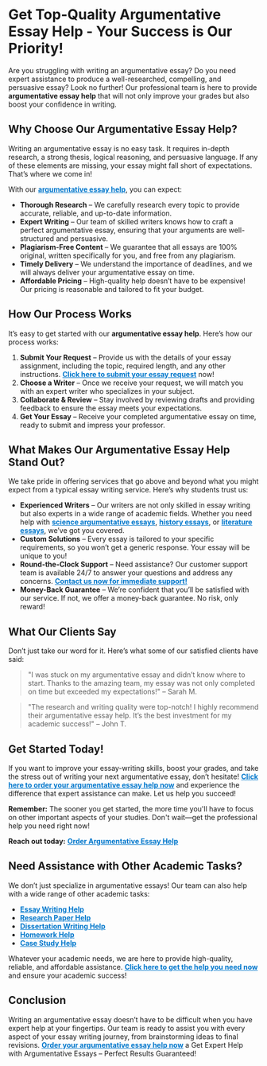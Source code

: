 <h1>Get Top-Quality Argumentative Essay Help - Your Success is Our Priority!</h1>

<p>Are you struggling with writing an argumentative essay? Do you need expert assistance to produce a well-researched, compelling, and persuasive essay? Look no further! Our professional team is here to provide <strong>argumentative essay help</strong> that will not only improve your grades but also boost your confidence in writing.</p>

<h2>Why Choose Our Argumentative Essay Help?</h2>

<p>Writing an argumentative essay is no easy task. It requires in-depth research, a strong thesis, logical reasoning, and persuasive language. If any of these elements are missing, your essay might fall short of expectations. That’s where we come in!</p>

<p>With our <a href="https://tinyurl.com/topessay?keyword=argumentative+essay+help" style="font-weight: bold; color: #0077cc;">argumentative essay help</a>, you can expect:</p>

<ul>
    <li><strong>Thorough Research</strong> – We carefully research every topic to provide accurate, reliable, and up-to-date information.</li>
    <li><strong>Expert Writing</strong> – Our team of skilled writers knows how to craft a perfect argumentative essay, ensuring that your arguments are well-structured and persuasive.</li>
    <li><strong>Plagiarism-Free Content</strong> – We guarantee that all essays are 100% original, written specifically for you, and free from any plagiarism.</li>
    <li><strong>Timely Delivery</strong> – We understand the importance of deadlines, and we will always deliver your argumentative essay on time.</li>
    <li><strong>Affordable Pricing</strong> – High-quality help doesn’t have to be expensive! Our pricing is reasonable and tailored to fit your budget.</li>
</ul>

<h2>How Our Process Works</h2>

<p>It’s easy to get started with our <strong>argumentative essay help</strong>. Here’s how our process works:</p>

<ol>
    <li><strong>Submit Your Request</strong> – Provide us with the details of your essay assignment, including the topic, required length, and any other instructions. <a href="https://tinyurl.com/topessay?keyword=argumentative+essay+help" style="font-weight: bold; color: #0077cc;">Click here to submit your essay request</a> now!</li>
    <li><strong>Choose a Writer</strong> – Once we receive your request, we will match you with an expert writer who specializes in your subject.</li>
    <li><strong>Collaborate & Review</strong> – Stay involved by reviewing drafts and providing feedback to ensure the essay meets your expectations.</li>
    <li><strong>Get Your Essay</strong> – Receive your completed argumentative essay on time, ready to submit and impress your professor.</li>
</ol>

<h2>What Makes Our Argumentative Essay Help Stand Out?</h2>

<p>We take pride in offering services that go above and beyond what you might expect from a typical essay writing service. Here’s why students trust us:</p>

<ul>
    <li><strong>Experienced Writers</strong> – Our writers are not only skilled in essay writing but also experts in a wide range of academic fields. Whether you need help with <a href="https://tinyurl.com/topessay?keyword=argumentative+essay+help" style="font-weight: bold; color: #0077cc;">science argumentative essays</a>, <a href="https://tinyurl.com/topessay?keyword=argumentative+essay+help" style="font-weight: bold; color: #0077cc;">history essays</a>, or <a href="https://tinyurl.com/topessay?keyword=argumentative+essay+help" style="font-weight: bold; color: #0077cc;">literature essays</a>, we’ve got you covered.</li>
    <li><strong>Custom Solutions</strong> – Every essay is tailored to your specific requirements, so you won’t get a generic response. Your essay will be unique to you!</li>
    <li><strong>Round-the-Clock Support</strong> – Need assistance? Our customer support team is available 24/7 to answer your questions and address any concerns. <a href="https://tinyurl.com/topessay?keyword=argumentative+essay+help" style="font-weight: bold; color: #0077cc;">Contact us now for immediate support!</a></li>
    <li><strong>Money-Back Guarantee</strong> – We’re confident that you’ll be satisfied with our service. If not, we offer a money-back guarantee. No risk, only reward!</li>
</ul>

<h2>What Our Clients Say</h2>

<p>Don’t just take our word for it. Here’s what some of our satisfied clients have said:</p>

<blockquote>
    <p>"I was stuck on my argumentative essay and didn’t know where to start. Thanks to the amazing team, my essay was not only completed on time but exceeded my expectations!" – Sarah M.</p>
</blockquote>

<blockquote>
    <p>"The research and writing quality were top-notch! I highly recommend their argumentative essay help. It’s the best investment for my academic success!" – John T.</p>
</blockquote>

<h2>Get Started Today!</h2>

<p>If you want to improve your essay-writing skills, boost your grades, and take the stress out of writing your next argumentative essay, don’t hesitate! <a href="https://tinyurl.com/topessay?keyword=argumentative+essay+help" style="font-weight: bold; color: #0077cc;">Click here to order your argumentative essay help now</a> and experience the difference that expert assistance can make. Let us help you succeed!</p>

<p><strong>Remember:</strong> The sooner you get started, the more time you'll have to focus on other important aspects of your studies. Don't wait—get the professional help you need right now!</p>

<p><strong>Reach out today:</strong> <a href="https://tinyurl.com/topessay?keyword=argumentative+essay+help" style="font-weight: bold; color: #0077cc;">Order Argumentative Essay Help</a></p>

<h2>Need Assistance with Other Academic Tasks?</h2>

<p>We don’t just specialize in argumentative essays! Our team can also help with a wide range of other academic tasks:</p>

<ul>
    <li><a href="https://tinyurl.com/topessay?keyword=argumentative+essay+help" style="font-weight: bold; color: #0077cc;">Essay Writing Help</a></li>
    <li><a href="https://tinyurl.com/topessay?keyword=argumentative+essay+help" style="font-weight: bold; color: #0077cc;">Research Paper Help</a></li>
    <li><a href="https://tinyurl.com/topessay?keyword=argumentative+essay+help" style="font-weight: bold; color: #0077cc;">Dissertation Writing Help</a></li>
    <li><a href="https://tinyurl.com/topessay?keyword=argumentative+essay+help" style="font-weight: bold; color: #0077cc;">Homework Help</a></li>
    <li><a href="https://tinyurl.com/topessay?keyword=argumentative+essay+help" style="font-weight: bold; color: #0077cc;">Case Study Help</a></li>
</ul>

<p>Whatever your academic needs, we are here to provide high-quality, reliable, and affordable assistance. <a href="https://tinyurl.com/topessay?keyword=argumentative+essay+help" style="font-weight: bold; color: #0077cc;">Click here to get the help you need now</a> and ensure your academic success!</p>

<h2>Conclusion</h2>

<p>Writing an argumentative essay doesn’t have to be difficult when you have expert help at your fingertips. Our team is ready to assist you with every aspect of your essay writing journey, from brainstorming ideas to final revisions. <a href="https://tinyurl.com/topessay?keyword=argumentative+essay+help" style="font-weight: bold; color: #0077cc;">Order your argumentative essay help now</a> a
Get Expert Help with Argumentative Essays – Perfect Results Guaranteed!
